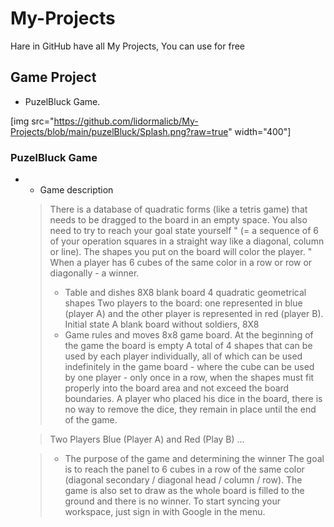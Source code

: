 # My-Projects
Hare in GitHub have all My Projects, You can use for free

## Game Project 
- PuzelBluck Game.

[img src="https://github.com/lidormalicb/My-Projects/blob/main/puzelBluck/Splash.png?raw=true" width="400"]
### PuzelBluck Game

- -  Game description
	> There is a database of quadratic forms (like a tetris game) that needs to be dragged to the board in an empty space.
You also need to try to reach your goal state yourself "
(= a sequence of 6 of your operation squares in a straight way like a diagonal, column or line).
The shapes you put on the board will color the player. "
When a player has 6 cubes of the same color in a row or row or diagonally - a winner.
	>- Table and dishes
8X8 blank board
4 quadratic geometrical shapes
Two players to the board: one represented in blue (player A) and the other player is represented in red (player B).
Initial state
A blank board without soldiers, 8X8
	>- Game rules and moves
8x8 game board. At the beginning of the game the board is empty
A total of 4 shapes that can be used by each player individually, all of which can be used indefinitely
in the game board - where the cube can be used by one player - only once in a row, when the shapes must fit properly
into the board area and not exceed the board boundaries.
A player who placed his dice in the board, there is no way to remove the dice, they remain in place until the end of the game.

	>Two Players Blue (Player A) and Red (Play B) ...

	>- The purpose of the game and determining the winner
The goal is to reach the panel to 6 cubes in a row of the same color (diagonal secondary / diagonal head / column / row).
The game is also set to draw as the whole board is filled to the ground and there is no winner. To start syncing your workspace, just sign in with Google in the menu.

